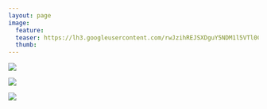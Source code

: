 ```yaml
---
layout: page
image:
  feature:
  teaser: https://lh3.googleusercontent.com/rwJzihREJSXDguY5NDM1l5VTl0ChYKcmTBgCMWEPTrQ=w245
  thumb:
---
```


![](https://lh3.googleusercontent.com/BKX8b_1y8j2Uvqb1a_xwcxYZNrgV14nWxCA5NjJ_kOA=w800)

![](https://lh3.googleusercontent.com/SYOH0GAwIxlqtJZ7eO-N8NKpxkmM3rd_9h-DTwIgGTM=w800)

![](https://lh3.googleusercontent.com/L2FZkM3Nc3th7B81i2kRSGZNJe9DCP2inFES4SResYs=w800)
